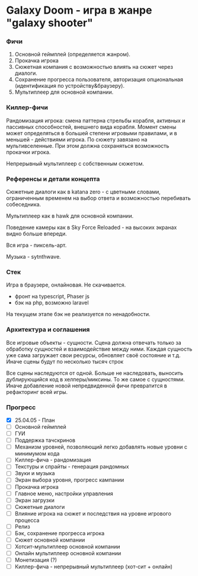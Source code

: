 # Galaxy Doom - игра в жанре "galaxy shooter"

### Фичи

1) Основной геймплей (определяется жанром).
2) Прокачка игрока
3) Сюжетная компания с возможностью влиять на сюжет через диалоги.
4) Сохранение прогресса пользователя, авторизация опциональная (идентификация по устройству&браузеру).
5) Мультиплеер для основной компании.

### Киллер-фичи

Рандомизация игрока: смена паттерна стрельбы корабля, активных и пассивных способностей, внешнего вида корабля. Момент
смены может определяться в большей степени игровыми правилами, и в меньшей - действиями игрока. По сюжету завязано на мультивселенные. При
этом должна сохраняться возможность прокачки игрока.

Непрерывный мультиплеер с собственным сюжетом.

### Референсы и детали концепта

Сюжетные диалоги как в katana zero - с цветными словами, ограниченным временем на выбор ответа и возможностью
перебивать собеседника.

Мультиплеер как в hawk для основной компании.

Поведение камеры как в Sky Force Reloaded - на высоких экранах видно больше впереди.

Вся игра - пиксель-арт.

Музыка - sytnthwave.

### Стек

Игра в браузере, онлайновая. Не скачивается.

- фронт на typescript, Phaser js
- бэк на php, возможно laravel

На текущем этапе бэк не реализуется по ненадобности.

### Архитектура и соглашения

Все игровые объекты - сущности. Сцена должна отвечать только за обработку сущностей и взаимодействие между ними. Каждая
сущность уже сама загружает свои ресурсы, обновляет своё состояние и т.д. Иначе сцены будут по несколько тысяч строк

Все сцены наследуются от одной. Больше не наследовать, выносить дублирующийся код в хелперы/миксины. То же самое с
сущностями. Иначе добавление новой непредвиденной фичи превратится в рефакторинг всей игры.

### Прогресс

- [x] 25.04.05 - План
- [ ] Основной геймплей
- [ ] ГУИ
- [ ] Поддержка тачскринов
- [ ] Механизм уровней, позволяющий легко добавлять новые уровни с минимумом кода
- [ ] Киллер-фича - рандомизация
- [ ] Текстуры и спрайты - генерация рандомных
- [ ] Звуки и музыка
- [ ] Экран выбора уровня, прогресс кампании
- [ ] Прокачка игрока
- [ ] Главное меню, настройки управления
- [ ] Экран загрузки
- [ ] Сюжетные диалоги
- [ ] Влияние игрока на сюжет и последствия на уровне игрового процесса
- [ ] Релиз
- [ ] Бэк, сохранение прогресса игрока
- [ ] Сюжет основной компании
- [ ] Хотсит-мультиплеер основной компании
- [ ] Онлайн мультиплеер основной компании
- [ ] Монетизация (?)
- [ ] Киллер-фича - непрерывный мультиплеер (хот-сит + онлайн)
